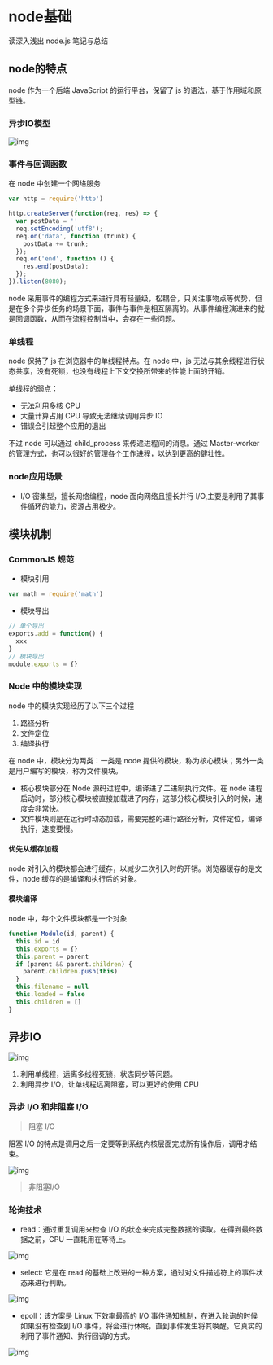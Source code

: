 # node基础

读深入浅出 node.js 笔记与总结

## node的特点

node 作为一个后端 JavaScript 的运行平台，保留了 js 的语法，基于作用域和原型链。

### 异步IO模型

![img](../images/O4PNgw.png)

### 事件与回调函数

在 node 中创建一个网络服务

```js
var http = require('http')

http.createServer(function(req, res) => {
  var postData = ''
  req.setEncoding('utf8');
  req.on('data', function (trunk) {
    postData += trunk;
  });
  req.on('end', function () {
    res.end(postData);
  });
}).listen(8080);
```

node 采用事件的编程方式来进行具有轻量级，松耦合，只关注事物点等优势，但是在多个异步任务的场景下面，事件与事件是相互隔离的。从事件编程演进来的就是回调函数，从而在流程控制当中，会存在一些问题。

### 单线程

node 保持了 js 在浏览器中的单线程特点。在 node 中，js 无法与其余线程进行状态共享，没有死锁，也没有线程上下文交换所带来的性能上面的开销。

单线程的弱点：

- 无法利用多核 CPU
- 大量计算占用 CPU 导致无法继续调用异步 IO
- 错误会引起整个应用的退出

不过 node 可以通过 child_process 来传递进程间的消息。通过 Master-worker 的管理方式，也可以很好的管理各个工作进程，以达到更高的健壮性。

### node应用场景

- I/O 密集型，擅长网络编程，node 面向网络且擅长并行 I/O,主要是利用了其事件循环的能力，资源占用极少。

## 模块机制

### CommonJS 规范

- 模块引用

```js
var math = require('math')
```

- 模块导出

```js
// 单个导出
exports.add = function() {
  xxx
}
// 模块导出
module.exports = {}
```

### Node 中的模块实现

node 中的模块实现经历了以下三个过程

1. 路径分析
2. 文件定位
3. 编译执行

在 node 中，模块分为两类：一类是 node 提供的模块，称为核心模块；另外一类是用户编写的模块，称为文件模块。

- 核心模块部分在 Node 源码过程中，编译进了二进制执行文件。在 node 进程启动时，部分核心模块被直接加载进了内存，这部分核心模块引入的时候，速度会非常快。
- 文件模块则是在运行时动态加载，需要完整的进行路径分析，文件定位，编译执行，速度要慢。

#### 优先从缓存加载

node 对引入的模块都会进行缓存，以减少二次引入时的开销。浏览器缓存的是文件，node 缓存的是编译和执行后的对象。

#### 模块编译

node 中，每个文件模块都是一个对象

```js
function Module(id, parent) {
  this.id = id
  this.exports = {}
  this.parent = parent
  if (parent && parent.children) {
    parent.children.push(this)
  }
  this.filename = null
  this.loaded = false
  this.children = []
}
```

## 异步IO

![img](../images/MPtFEE.png)

1. 利用单线程，远离多线程死锁，状态同步等问题。
2. 利用异步 I/O，让单线程远离阻塞，可以更好的使用 CPU

### 异步 I/O 和非阻塞 I/O

> 阻塞 I/O

阻塞 I/O 的特点是调用之后一定要等到系统内核层面完成所有操作后，调用才结束。

![img](../images/qEcHIB.png)

> 非阻塞I/O

### 轮询技术

- read：通过重复调用来检查 I/O 的状态来完成完整数据的读取。在得到最终数据之前，CPU 一直耗用在等待上。

![img](../images/wHAQo9.png)

- select: 它是在 read 的基础上改进的一种方案，通过对文件描述符上的事件状态来进行判断。

![img](../images/Ow2JID.png)

- epoll：该方案是 Linux 下效率最高的 I/O 事件通知机制，在进入轮询的时候如果没有检查到 I/O 事件，将会进行休眠，直到事件发生将其唤醒。它真实的利用了事件通知、执行回调的方式。

![img](../images/4zSGA0.png)

<!-- ## 内存控制

## 异步编程

## buffer

## 网络模块

## 进程 -->
